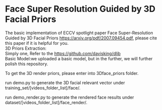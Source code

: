 # Face Super Resolution Guided by 3D Facial Priors
The basic implementation of ECCV spotlight paper Face Super-Resolution Guided by 3D Facial Priors https://arxiv.org/pdf/2007.09454.pdf, please cite this paper if it is helpful for you. </br>
3D Priors Extraction: </br>
Simply one, Refer to the https://github.com/davisking/dlib </br>
Basic Model:we uploaded a basic model, but in the further, we will further polish this repository.   </br>

To get the 3D render priors, please enter into 3Dface_priors folder.  </br>


run demo.py to generate the 3D facial relevant vector under training_set/[videos_folder_list]/face/.  </br>

run demo_render.py to generate the rendered face results under dataset/[videos_folder_list]/face_render/. </br>

